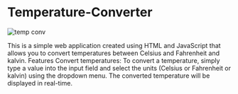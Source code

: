 
# Temperature-Converter

![temp conv](https://user-images.githubusercontent.com/127089537/223128599-88aaf337-a9db-4933-938d-c5f5b01af7f8.PNG)

This is a simple web application created using HTML and JavaScript that allows you to convert temperatures between Celsius and Fahrenheit and kalvin.
Features
Convert temperatures: To convert a temperature, simply type a value into the input field and select the units (Celsius or Fahrenheit or kalvin) using the dropdown menu. 
The converted temperature will be displayed in real-time.
